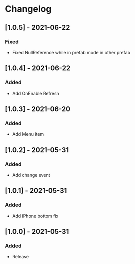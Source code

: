 # Changelog

## [1.0.5] - 2021-06-22
### Fixed
- Fixed NullReference while in prefab mode in other prefab

## [1.0.4] - 2021-06-22
### Added
- Add OnEnable Refresh

## [1.0.3] - 2021-06-20
### Added
- Add Menu item

## [1.0.2] - 2021-05-31
### Added
- Add change event

## [1.0.1] - 2021-05-31
### Added
- Add iPhone bottom fix

## [1.0.0] - 2021-05-31
### Added
- Release
